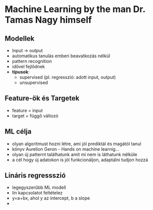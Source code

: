 # Machine Learning by the man Dr. Tamas Nagy himself

## Modellek

- Input -> output
- automatikus tanulás emberi beavatkozás nélkül
- pattern recognition
- idővel fejlődnek
- **típusok**:
  - supervised (pl. regresszió: adott input, output)
  - unsupervised

## Feature-ök és Targetek

- feature = input
- target = függő változó

## ML célja

- olyan algoritmust hozni létre, ami jól prediktál és magától tanul
- könyv Aurelion Geron - Hands on machine learnig...
- olyan új patternt találhatunk amit mi nem is láthatunk nélküle
- a cél hogy új adatokon is jól funkcionáljon, adaptálni tudjon hozzá

## Lináris regressszió
- legegyszerűbb ML modell
- lin kapcsolatot feltételez
- y=a+bx, ahol y az intercept, b a slope
- 